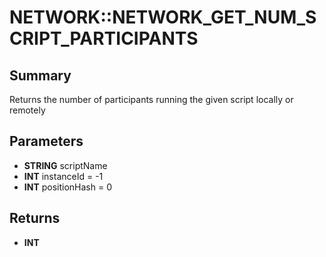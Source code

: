 # NETWORK::NETWORK_GET_NUM_SCRIPT_PARTICIPANTS

## Summary
Returns the number of participants running the given script locally or remotely

## Parameters
* **STRING** scriptName
* **INT** instanceId = -1
* **INT** positionHash = 0

## Returns
* **INT**